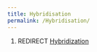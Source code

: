```yaml
---
title: Hybridisation
permalink: /Hybridisation/
---
```


1.  REDIRECT [Hybridization](/Hybridization "wikilink")
